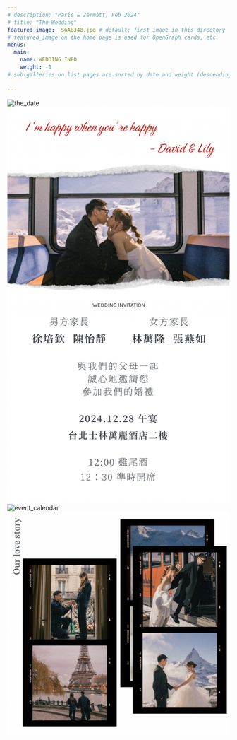```yaml
---
# description: "Paris & Zermatt, Feb 2024"
# title: "The Wedding"
featured_image: _S6A8348.jpg # default: first image in this directory
# featured_image on the home page is used for OpenGraph cards, etc.
menus:
  main:
    name: WEDDING INFO
    weight: -1
# sub-galleries on list pages are sorted by date and weight (descending)

---
```

![the_date](data/the_date.PNG)
![invitation](data/invitation.PNG)
![event_calendar](data/event_calendar.PNG)
![clips](data/clips.PNG)
